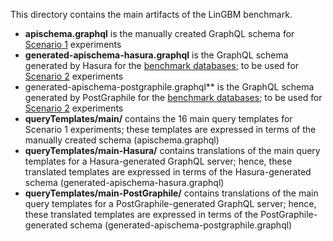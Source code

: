 This directory contains the main artifacts of the LinGBM benchmark.
* **apischema.graphql** is the manually created GraphQL schema for [Scenario 1](https://github.com/LiUGraphQL/LinGBM/wiki/Introduction-to-the-LinGBM-Project#scenarios) experiments
* **generated-apischema-hasura.graphql** is the GraphQL schema generated by Hasura for the [benchmark databases](https://github.com/LiUGraphQL/LinGBM/wiki/Datasets); to be used for [Scenario 2](https://github.com/LiUGraphQL/LinGBM/wiki/Introduction-to-the-LinGBM-Project#scenarios) experiments
* generated-apischema-postgraphile.graphql** is the GraphQL schema generated by PostGraphile for the [benchmark databases](https://github.com/LiUGraphQL/LinGBM/wiki/Datasets); to be used for [Scenario 2](https://github.com/LiUGraphQL/LinGBM/wiki/Introduction-to-the-LinGBM-Project#scenarios) experiments
* **queryTemplates/main/** contains the 16 main query templates for Scenario 1 experiments; these templates are expressed in terms of the manually created schema (apischema.graphql)
* **queryTemplates/main-Hasura/** contains translations of the main query templates for a Hasura-generated GraphQL server; hence, these translated templates are expressed in terms of the Hasura-generated schema (generated-apischema-hasura.graphql)
* **queryTemplates/main-PostGraphile/** contains translations of the main query templates for a PostGraphile-generated GraphQL server; hence, these translated templates are expressed in terms of the PostGraphile-generated schema (generated-apischema-postgraphile.graphql)
